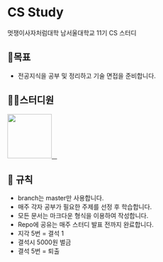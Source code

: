 # CS Study
멋쟁이사자처럼대학 남서울대학교 11기 CS 스터디

## 📖목표
- 전공지식을 공부 및 정리하고 기술 면접을 준비합니다.

## 👨‍💻스터디원
<p>
<a href="https://github.com/shyeon4643">
  <img src="https://avatars.githubusercontent.com/u/62410059?v=4" width="100">
</a>
<a href="">
  <img src="">
</a>
<a href="">
  <img src="">
</a>
<a href="">
  <img src="">
</a>
</p>

## 📜 규칙
- branch는 master만 사용합니다.
- 매주 각자 공부가 필요한 주제를 선정 후 학습합니다.
- 모든 문서는 마크다운 형식을 이용하여 작성합니다.
- Repo에 공유는 매주 스터디 발표 전까지 완료합니다.
- 지각 5번 = 결석 1
- 결석시 5000원 벌금
- 결석 5번 = 퇴출